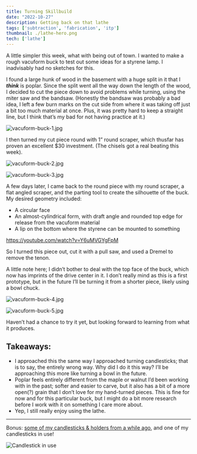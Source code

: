```yaml
---
title: Turning Skillbuild
date: "2022-10-27"
description: Getting back on that lathe
tags: ['subtraction', 'fabrication', 'itp']
thumbnail: ./lathe-hero.png
tech: ['lathe']
---
```


A little simpler this week, what with being out of town. I wanted to make a rough vacuform buck to test out some ideas for a styrene lamp. I inadvisably had no sketches for this.

I found a large hunk of wood in the basement with a huge split in it that I *****think***** is poplar. Since the split went all the way down the length of the wood, I decided to cut the piece down to avoid problems while turning, using the miter saw and the bandsaw. (Honestly the bandsaw was probably a bad idea, I left a few burn marks on the cut side from where it was taking off just a bit too much material at once. Plus, it was pretty hard to keep a straight line, but I think that’s my bad for not having practice at it.)

![vacuform-buck-1.jpg](./vacuform-buck-1.jpg)

I then turned my cut piece round with 1” round scraper, which thusfar has proven an excellent $30 investment. (The chisels got a real beating this week).

![vacuform-buck-2.jpg](./vacuform-buck-2.jpg)

![vacuform-buck-3.jpg](./vacuform-buck-3.jpg)

A few days later, I came back to the round piece with my round scraper, a flat angled scraper, and the parting tool to create the silhouette of the buck. My desired geometry included:

- A circular face
- An almost-cylindrical form, with draft angle and rounded top edge for release from the vacuform material
- A lip on the bottom where the styrene can be mounted to something

https://youtube.com/watch?v=Y6uMVGYgFpM

So I turned this piece out, cut it with a pull saw, and used a Dremel to remove the tenon.

A little note here; I didn’t bother to deal with the top face of the buck, which now has imprints of the drive center in it. I don’t really mind as this is a first prototype, but in the future I’ll be turning it from a shorter piece, likely using a bowl chuck.

![vacuform-buck-4.jpg](./vacuform-buck-4.jpg)

![vacuform-buck-5.jpg](./vacuform-buck-5.jpg)

Haven’t had a chance to try it yet, but looking forward to learning from what it produces.

## Takeaways:

- I approached this the same way I approached turning candlesticks; that is to say, the entirely wrong way. Why did I do it this way? I’ll be approaching this more like turning a bowl in the future.
- Poplar feels entirely different from the maple or walnut I’d been working with in the past; softer and easier to carve, but it also has a bit of a more open(?) grain that I don’t love for my hand-turned pieces. This is fine for now and for this particular buck, but I might do a bit more research before I work with it on something I care more about.
- Yep, I still really enjoy using the lathe.

---

Bonus: [some of my candlesticks & holders from a while ago](https://www.instagram.com/p/Chq4wJKu5Wa/), and one of my candlesticks in use!

![Candlestick in use](./candleholder.jpg)
